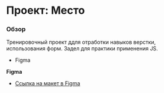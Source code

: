 # Проект: Место

### Обзор

Тренировочный проект ддля отработки навыков верстки, использования форм. Задел для практики применения JS.

- Figma

**Figma**

- [Ссылка на макет в Figma](https://www.figma.com/file/2cn9N9jSkmxD84oJik7xL7/JavaScript.-Sprint-4?node-id=0%3A1)
